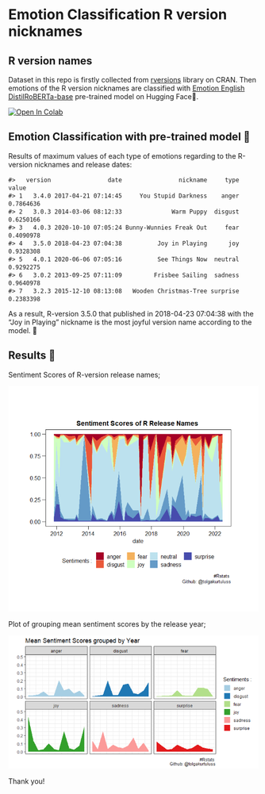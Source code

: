 Emotion Classification R version nicknames
================

## R version names

Dataset in this repo is firstly collected from
[rversions](https://r-hub.github.io/rversions/) library on CRAN. Then
emotions of the R version nicknames are classified with [Emotion English
DistilRoBERTa-base](https://huggingface.co/j-hartmann/emotion-english-distilroberta-base)
pre-trained model on Hugging Face🤗.

[![Open In
Colab](https://colab.research.google.com/assets/colab-badge.svg)](https://colab.research.google.com/github/j-hartmann/emotion-english-distilroberta-base/blob/main/simple_emotion_pipeline.ipynb)

## Emotion Classification with pre-trained model 🚀

Results of maximum values of each type of emotions regarding to the
R-version nicknames and release dates:

    #>   version                date                nickname     type     value
    #> 1   3.4.0 2017-04-21 07:14:45     You Stupid Darkness    anger 0.7864636
    #> 2   3.0.3 2014-03-06 08:12:33              Warm Puppy  disgust 0.6250166
    #> 3   4.0.3 2020-10-10 07:05:24 Bunny-Wunnies Freak Out     fear 0.4090978
    #> 4   3.5.0 2018-04-23 07:04:38          Joy in Playing      joy 0.9328308
    #> 5   4.0.1 2020-06-06 07:05:16          See Things Now  neutral 0.9292275
    #> 6   3.0.2 2013-09-25 07:11:09         Frisbee Sailing  sadness 0.9640978
    #> 7   3.2.3 2015-12-10 08:13:08   Wooden Christmas-Tree surprise 0.2383398

As a result, R-version 3.5.0 that published in 2018-04-23 07:04:38 with
the “Joy in Playing” nickname is the most joyful version name according
to the model. 🎉

## Results 🌌

Sentiment Scores of R-version release names;

![](Rplot01.png)

Plot of grouping mean sentiment scores by the release year;

![](Rplot.png)

Thank you!
